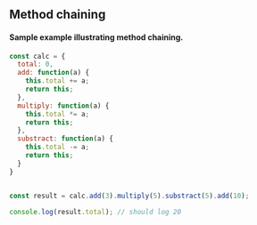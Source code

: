 ## Method chaining

#### Sample example illustrating method chaining.

```js
const calc = {
  total: 0,
  add: function(a) {
    this.total += a;
    return this;
  },
  multiply: function(a) {
    this.total *= a;
    return this;
  },
  substract: function(a) {
    this.total -= a;
    return this;
  }
}


const result = calc.add(3).multiply(5).substract(5).add(10);  

console.log(result.total); // should log 20

```
